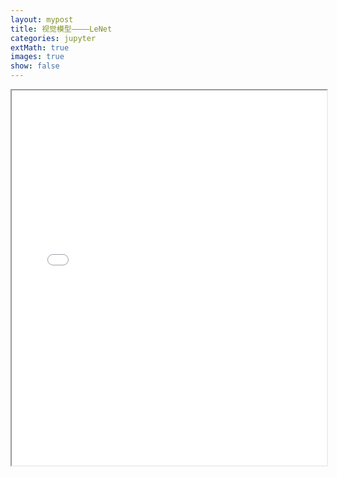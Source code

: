 ```yaml
---
layout: mypost
title: 视觉模型————LeNet
categories: jupyter
extMath: true
images: true
show: false
---
```


<div class="jupyter-post">
    <iframe src="{{ site.baseurl }}/jupyter/LeNet.html" width="100%" height="600px"></iframe>
</div>
